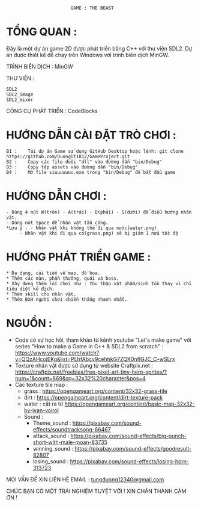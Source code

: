 							GAME : THE BEAST


# TỔNG QUAN : 

Đây là một dự án game 2D được phát triển bằng C++ với thư viện SDL2. Dự án được thiết kế để chạy trên Windows với trình biên dịch MinGW.


TRÌNH BIÊN DỊCH : MinGW


THƯ VIỆN :

	SDL2
	SDL2_image
	SDL2_mixer
 

CÔNG CỤ PHÁT TRIỂN : CodeBlocks


# HƯỚNG DẪN CÀI ĐẶT TRÒ CHƠI :

	B1 : 	Tải dự án Game sử dụng GitHub Desktop hoặc lệnh: git clone https://github.com/Duonglt1812/GameProject.git
	B2 :	Copy các file đuôi "dll" vào đường dẫn "bin/Debug"
 	B3 :	Copy tệp assets vào đường dẫn "bin/Debug"
  	B4 : 	Mở file siuuuuuuu.exe trong "bin/Debug" để bắt đầu game


# HƯỚNG DẪN CHƠI : 

	- Dùng 4 nút W(trên) - A(trái) - D(phải) - S(dưới) để điều hướng nhân vật.
 	- Dùng nút Space để nhân vật tấn công.
  	*Lưu ý : - Nhân vật khi không thể đi qua nước(water.png)
   		 - Nhân vật khi đi qua cỏ(grass.png) sẽ bị giảm 1 nửa tốc độ 

# HƯỚNG PHÁT TRIỂN GAME : 

	* Đa dạng, cải tiến về map, đồ họa.
 	* Thêm các màn, phần thưởng, quái và boss.
  	* Xây dựng thêm lối chơi như : thu thập vật phẩm/sinh tồn thay vì chỉ tiêu diệt kẻ địch.
   	* Thêm skill cho nhân vật. 
    * Thêm BXH người chơi chiến thắng nhanh nhất.
      

# NGUỒN : 

 - Code có sự học hỏi, tham khảo từ kênh youtube "Let's make game" với series "How to make a Game in C++ & SDL2 from scratch" : https://www.youtube.com/watch?v=QQzAHcojEKg&list=PLhfAbcv9cehhkG7ZQK0nfIGJC_C-wSLrx
- Texture nhân vật được sử dụng từ website Craftpix.net : https://craftpix.net/freebies/free-pixel-art-tiny-hero-sprites/?num=1&count=869&sq=32x32%20character&pos=4
- Các texture tile map :
  	- grass : https://opengameart.org/content/32x32-grass-tile
 	- dirt : https://opengameart.org/content/dirt-texture-pack
  	- water : cắt ra từ https://opengameart.org/content/basic-map-32x32-by-ivan-voirol
   	- Sound : 
		- Theme_sound : https://pixabay.com/sound-effects/soundtracksong-66467
		- attack_sound : https://pixabay.com/sound-effects/big-punch-short-with-male-moan-83735
		- winning_sound : https://pixabay.com/sound-effects/goodresult-82807
		- losing_sound : https://pixabay.com/sound-effects/losing-horn-313723


MỌI VẤN ĐỀ XIN LIÊN HỆ EMAIL : tungduong12340@gmail.com


CHÚC BẠN CÓ MỘT TRẢI NGHIỆM TUYỆT VỜI ! XIN CHÂN THÀNH CẢM ƠN !
